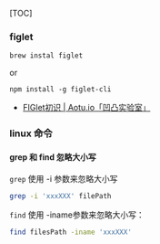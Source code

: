 [TOC]

### figlet


```
brew instal figlet
```

or

```
npm install -g figlet-cli
```

- [FIGlet初识 | Aotu.io「凹凸实验室」](https://aotu.io/notes/2016/11/22/figlet/index.html)


### linux 命令
#### grep 和 find 忽略大小写

`grep` 使用 -i 参数来忽略大小写
```bash
grep -i 'xxxXXX' filePath
```

`find` 使用 -iname参数来忽略大小写：

```bash
find filesPath -iname 'xxxXXX' 
```
